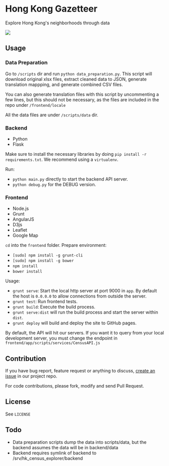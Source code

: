 # Hong Kong Gazetteer

Explore Hong Kong's neighborhoods through data

[![](https://raw.github.com/gazetteerhk/census_explorer/master/misc/screen-gazeteer.jpg)](http://gazetteer.hk/)

## Usage

### Data Preparation

Go to `/scripts` dir and run `python data_preparation.py`.
This script will download original xlsx files, extract cleaned data to JSON, generate translation mappping, and generate combined CSV files.

You can also generate translation files with this script by uncommenting a few lines, but this should not be necessary, as
the files are included in the repo under `/frontend/locale`

All the data files are under `/scripts/data` dir.

### Backend

   - Python
   - Flask

Make sure to install the necessary libraries by doing `pip install -r requirements.txt`.  We recommend using a `virtualenv`.

Run:

   * `python main.py` directly to start the backend API server.
   * `python debug.py` for the DEBUG version.

### Frontend

   - Node.js
   - Grunt
   - AngularJS
   - D3js
   - Leaflet
   - Google Map

`cd` into the `frontend` folder. Prepare environment:

   - `[sudo] npm install -g grunt-cli`
   - `[sudo] npm install -g bower`
   - `npm install`
   - `bower install`

Usage:

   - `grunt serve`: Start the local http server at port 9000 in `app`.
   By default the host is `0.0.0.0` to allow connections from outside the server.
   - `grunt test`: Run frontend tests.
   - `grunt build`: Execute the build process.  
   - `grunt serve:dist` will run the build process and start the server within `dist`.
   - `grunt deploy` will build and deploy the site to GitHub pages.

By default, the API will hit our servers.  If you want it to query from your local development server, you must change
the endpoint in `frontend/app/scripts/services/CensusAPI.js`

## Contribution

If you have bug report, feature request or anything to discuss,
[create an issue](https://github.com/gazetteerhk/census_explorer/issues/new) in our project repo.

For code contributions, please fork, modify and send Pull Request.

## License

See `LICENSE`

## Todo

 - Data preparation scripts dump the data into scripts/data, but the backend assumes
 the data will be in backend/data
 - Backend requires symlink of backend to /srv/hk_census_explorer/backend
